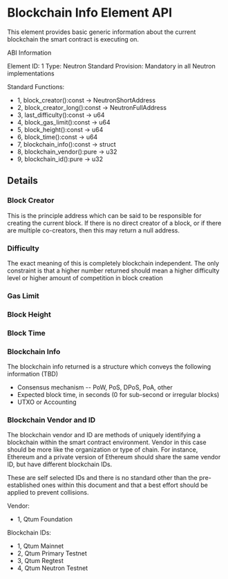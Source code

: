# Blockchain Info Element API

This element provides basic generic information about the current blockchain the smart contract is executing on.

ABI Information

Element ID: 1
Type: Neutron Standard
Provision: Mandatory in all Neutron implementations

Standard Functions:

* 1, block_creator():const -> NeutronShortAddress
* 2, block_creator_long():const -> NeutronFullAddress
* 3, last_difficulty():const -> u64
* 4, block_gas_limit():const -> u64
* 5, block_height():const -> u64
* 6, block_time():const -> u64
* 7, blockchain_info():const -> struct
* 8, blockchain_vendor():pure -> u32
* 9, blockchain_id():pure -> u32


## Details

### Block Creator

This is the principle address which can be said to be responsible for creating the current block. If there is no direct creator of a block, or if there are multiple co-creators, then this may return a null address.

### Difficulty

The exact meaning of this is completely blockchain independent. The only constraint is that a higher number returned should mean a higher difficulty level or higher amount of competition in block creation

### Gas Limit

### Block Height

### Block Time

### Blockchain Info

The blockchain info returned is a structure which conveys the following information (TBD)

* Consensus mechanism -- PoW, PoS, DPoS, PoA, other
* Expected block time, in seconds (0 for sub-second or irregular blocks)
* UTXO or Accounting



### Blockchain Vendor and ID

The blockchain vendor and ID are methods of uniquely identifying a blockchain within the smart contract environment. Vendor in this case should be more like the organization or type of chain. For instance, Ethereum and a private version of Ethereum should share the same vendor ID, but have different blockchain IDs. 

These are self selected IDs and there is no standard other than the pre-established ones within this document and that a best effort should be applied to prevent collisions. 

Vendor:

* 1, Qtum Foundation

Blockchain IDs:

* 1, Qtum Mainnet
* 2, Qtum Primary Testnet
* 3, Qtum Regtest
* 4, Qtum Neutron Testnet



